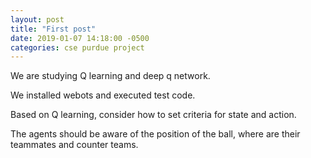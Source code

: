 ```yaml
---
layout: post
title: "First post"
date: 2019-01-07 14:18:00 -0500
categories: cse purdue project
---
```


We are studying Q learning and deep q network.

We installed webots and executed test code.

Based on Q learning, consider how to set criteria for state and action.

The agents should be aware of the position of the ball, where are their teammates and counter teams.


